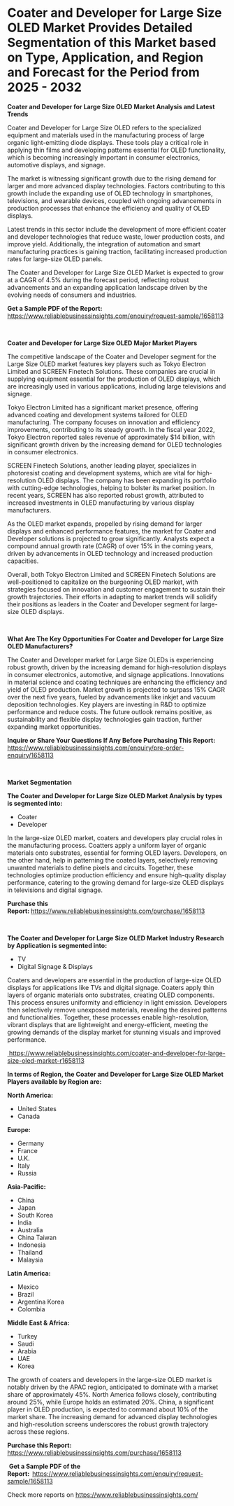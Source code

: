 <p><h1>Coater and Developer for Large Size OLED Market Provides Detailed Segmentation of this Market based on Type, Application, and Region and Forecast for the Period from 2025 - 2032</h1></p><p><strong>Coater and Developer for Large Size OLED Market Analysis and Latest Trends</strong></p>
<p><p>Coater and Developer for Large Size OLED refers to the specialized equipment and materials used in the manufacturing process of large organic light-emitting diode displays. These tools play a critical role in applying thin films and developing patterns essential for OLED functionality, which is becoming increasingly important in consumer electronics, automotive displays, and signage.</p><p>The market is witnessing significant growth due to the rising demand for larger and more advanced display technologies. Factors contributing to this growth include the expanding use of OLED technology in smartphones, televisions, and wearable devices, coupled with ongoing advancements in production processes that enhance the efficiency and quality of OLED displays.</p><p>Latest trends in this sector include the development of more efficient coater and developer technologies that reduce waste, lower production costs, and improve yield. Additionally, the integration of automation and smart manufacturing practices is gaining traction, facilitating increased production rates for large-size OLED panels.</p><p>The Coater and Developer for Large Size OLED Market is expected to grow at a CAGR of 4.5% during the forecast period, reflecting robust advancements and an expanding application landscape driven by the evolving needs of consumers and industries.</p></p>
<p><strong>Get a Sample PDF of the Report:&nbsp;</strong> <a href="https://www.reliablebusinessinsights.com/enquiry/request-sample/1658113?utm_campaign=3030&utm_medium=2&utm_source=Github&utm_content=ia&utm_term=23032025&utm_id=coater-and-developer-for-large-size-oled">https://www.reliablebusinessinsights.com/enquiry/request-sample/1658113</a></p>
<p>&nbsp;</p>
<p><strong>Coater and Developer for Large Size OLED Major Market Players</strong></p>
<p><p>The competitive landscape of the Coater and Developer segment for the Large Size OLED market features key players such as Tokyo Electron Limited and SCREEN Finetech Solutions. These companies are crucial in supplying equipment essential for the production of OLED displays, which are increasingly used in various applications, including large televisions and signage.</p><p>Tokyo Electron Limited has a significant market presence, offering advanced coating and development systems tailored for OLED manufacturing. The company focuses on innovation and efficiency improvements, contributing to its steady growth. In the fiscal year 2022, Tokyo Electron reported sales revenue of approximately $14 billion, with significant growth driven by the increasing demand for OLED technologies in consumer electronics.</p><p>SCREEN Finetech Solutions, another leading player, specializes in photoresist coating and development systems, which are vital for high-resolution OLED displays. The company has been expanding its portfolio with cutting-edge technologies, helping to bolster its market position. In recent years, SCREEN has also reported robust growth, attributed to increased investments in OLED manufacturing by various display manufacturers.</p><p>As the OLED market expands, propelled by rising demand for larger displays and enhanced performance features, the market for Coater and Developer solutions is projected to grow significantly. Analysts expect a compound annual growth rate (CAGR) of over 15% in the coming years, driven by advancements in OLED technology and increased production capacities. </p><p>Overall, both Tokyo Electron Limited and SCREEN Finetech Solutions are well-positioned to capitalize on the burgeoning OLED market, with strategies focused on innovation and customer engagement to sustain their growth trajectories. Their efforts in adapting to market trends will solidify their positions as leaders in the Coater and Developer segment for large-size OLED displays.</p></p>
<p>&nbsp;</p>
<p><strong>What Are The Key Opportunities For Coater and Developer for Large Size OLED Manufacturers?</strong></p>
<p><p>The Coater and Developer market for Large Size OLEDs is experiencing robust growth, driven by the increasing demand for high-resolution displays in consumer electronics, automotive, and signage applications. Innovations in material science and coating techniques are enhancing the efficiency and yield of OLED production. Market growth is projected to surpass 15% CAGR over the next five years, fueled by advancements like inkjet and vacuum deposition technologies. Key players are investing in R&D to optimize performance and reduce costs. The future outlook remains positive, as sustainability and flexible display technologies gain traction, further expanding market opportunities.</p></p>
<p><strong>Inquire or Share Your Questions If Any Before Purchasing This Report:</strong> <a href="https://www.reliablebusinessinsights.com/enquiry/pre-order-enquiry/1658113?utm_campaign=3030&utm_medium=2&utm_source=Github&utm_content=ia&utm_term=23032025&utm_id=coater-and-developer-for-large-size-oled">https://www.reliablebusinessinsights.com/enquiry/pre-order-enquiry/1658113</a></p>
<p>&nbsp;</p>
<p><strong>Market Segmentation</strong></p>
<p><strong>The Coater and Developer for Large Size OLED Market Analysis by types is segmented into:</strong></p>
<p><ul><li>Coater</li><li>Developer</li></ul></p>
<p><p>In the large-size OLED market, coaters and developers play crucial roles in the manufacturing process. Coatters apply a uniform layer of organic materials onto substrates, essential for forming OLED layers. Developers, on the other hand, help in patterning the coated layers, selectively removing unwanted materials to define pixels and circuits. Together, these technologies optimize production efficiency and ensure high-quality display performance, catering to the growing demand for large-size OLED displays in televisions and digital signage.</p></p>
<p><strong>Purchase this Report:&nbsp;</strong><a href="https://www.reliablebusinessinsights.com/purchase/1658113?utm_campaign=3030&utm_medium=2&utm_source=Github&utm_content=ia&utm_term=23032025&utm_id=coater-and-developer-for-large-size-oled">https://www.reliablebusinessinsights.com/purchase/1658113</a></p>
<p>&nbsp;</p>
<p><strong>The Coater and Developer for Large Size OLED Market Industry Research by Application is segmented into:</strong></p>
<p><ul><li>TV</li><li>Digital Signage & Displays</li></ul></p>
<p><p>Coaters and developers are essential in the production of large-size OLED displays for applications like TVs and digital signage. Coaters apply thin layers of organic materials onto substrates, creating OLED components. This process ensures uniformity and efficiency in light emission. Developers then selectively remove unexposed materials, revealing the desired patterns and functionalities. Together, these processes enable high-resolution, vibrant displays that are lightweight and energy-efficient, meeting the growing demands of the display market for stunning visuals and improved performance.</p></p>
<p><a href="https://www.reliablebusinessinsights.com/coater-and-developer-for-large-size-oled-market-r1658113?utm_campaign=3030&utm_medium=2&utm_source=Github&utm_content=ia&utm_term=23032025&utm_id=coater-and-developer-for-large-size-oled">&nbsp;https://www.reliablebusinessinsights.com/coater-and-developer-for-large-size-oled-market-r1658113</a></p>
<p><strong>In terms of Region, the Coater and Developer for Large Size OLED Market Players available by Region are:</strong></p>
<p>
    <p> <strong> North America: </strong>
        <ul>
            <li>United States</li>
            <li>Canada</li>
        </ul>
        </p> 
    <p> <strong> Europe: </strong>
        <ul>
            <li>Germany</li>
            <li>France</li>
            <li>U.K.</li>
            <li>Italy</li>
            <li>Russia</li>
        </ul>
        </p> 
    <p> <strong> Asia-Pacific: </strong>
        <ul>
            <li>China</li>
            <li>Japan</li>
            <li>South Korea</li>
            <li>India</li>
            <li>Australia</li>
            <li>China Taiwan</li>
            <li>Indonesia</li>
            <li>Thailand</li>
            <li>Malaysia</li>
        </ul>
        </p> 
    <p> <strong> Latin America: </strong>
        <ul>
            <li>Mexico</li>
            <li>Brazil</li>
            <li>Argentina Korea</li>
            <li>Colombia</li>
        </ul>
        </p> 
    <p> <strong> Middle East & Africa: </strong>
        <ul>
            <li>Turkey</li>
            <li>Saudi</li>
            <li>Arabia</li>
            <li>UAE</li>
            <li>Korea</li>
        </ul>
    </p>
    </p>
<p><p>The growth of coaters and developers in the large-size OLED market is notably driven by the APAC region, anticipated to dominate with a market share of approximately 45%. North America follows closely, contributing around 25%, while Europe holds an estimated 20%. China, a significant player in OLED production, is expected to command about 10% of the market share. The increasing demand for advanced display technologies and high-resolution screens underscores the robust growth trajectory across these regions.</p></p>
<p><strong>Purchase this Report: </strong><a href="https://www.reliablebusinessinsights.com/purchase/1658113?utm_campaign=3030&utm_medium=2&utm_source=Github&utm_content=ia&utm_term=23032025&utm_id=coater-and-developer-for-large-size-oled">https://www.reliablebusinessinsights.com/purchase/1658113</a></p>
<p>&nbsp;<strong>Get a Sample PDF of the Report:&nbsp;&nbsp;</strong><a href="https://www.reliablebusinessinsights.com/enquiry/request-sample/1658113?utm_campaign=3030&utm_medium=2&utm_source=Github&utm_content=ia&utm_term=23032025&utm_id=coater-and-developer-for-large-size-oled">https://www.reliablebusinessinsights.com/enquiry/request-sample/1658113</a></p>
<p><strong></strong></p>
<p>Check more reports on <a href="https://www.reliablebusinessinsights.com/?utm_campaign=3030&utm_medium=2&utm_source=Github&utm_content=ia&utm_term=23032025&utm_id=coater-and-developer-for-large-size-oled">https://www.reliablebusinessinsights.com/</a></p>